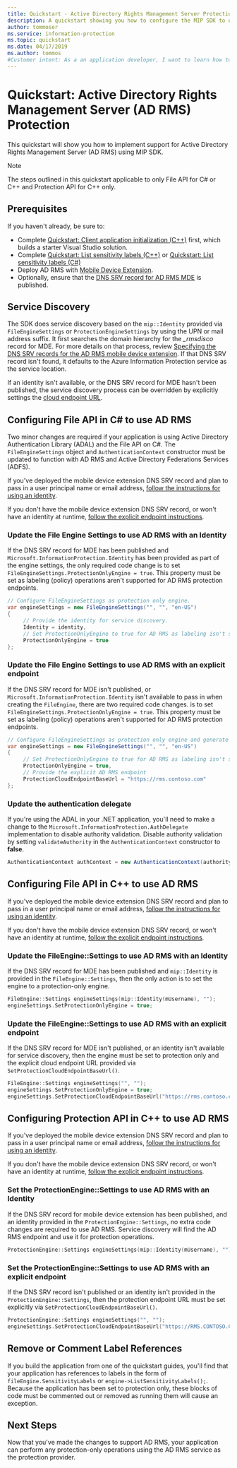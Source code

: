 ```yaml
---
title: Quickstart - Active Directory Rights Management Server Protection
description: A quickstart showing you how to configure the MIP SDK to use Active Directory Rights Management Server (AD RMS)
author: tommoser
ms.service: information-protection
ms.topic: quickstart
ms.date: 04/17/2019
ms.author: tommos
#Customer intent: As a an application developer, I want to learn how to use the MIP SDK to connect to AD RMS so I can consume and protect using my on-premises service.
---
```


# Quickstart: Active Directory Rights Management Server (AD RMS) Protection

This quickstart will show you how to implement support for Active Directory Rights Management Server (AD RMS) using MIP SDK.

> [!NOTE]
> The steps outlined in this quickstart applicable to only File API for C# or C++ and Protection API for C++ only.

## Prerequisites

If you haven't already, be sure to:

- Complete [Quickstart: Client application initialization (C++)](quick-app-initialization-cpp.md) first, which builds a starter Visual Studio solution.
- Complete [Quickstart: List sensitivity labels (C++)](quick-file-list-labels-cpp.md) or [Quickstart: List sensitivity labels (C#)](quick-file-list-labels-csharp.md)
- Deploy AD RMS with [Mobile Device Extension](https://docs.microsoft.com/previous-versions/windows/it-pro/windows-server-2012-R2-and-2012/dn673574(v=ws.11)).
- Optionally, ensure that the [DNS SRV record for AD RMS MDE](https://docs.microsoft.com/previous-versions/windows/it-pro/windows-server-2012-r2-and-2012/dn673574(v%3dws.11)#specifying-the-dns-srv-records-for-the-ad-rms-mobile-device-extension) is published.

## Service Discovery

The SDK does service discovery based on the `mip::Identity` provided via `FileEngineSettings` or `ProtectionEngineSettings` by using the UPN or mail address suffix. It first searches the domain hierarchy for the *_rmsdisco* record for MDE. For more details on that process, review [Specifying the DNS SRV records for the AD RMS mobile device extension](https://docs.microsoft.com/previous-versions/windows/it-pro/windows-server-2012-r2-and-2012/dn673574(v%3dws.11)#specifying-the-dns-srv-records-for-the-ad-rms-mobile-device-extension). If that DNS SRV record isn't found, it defaults to the Azure Information Protection service as the service location.

If an identity isn't available, or the DNS SRV record for MDE hasn't been published, the service discovery process can be overridden by explicitly settings the [cloud endpoint URL](https://docs.microsoft.com/information-protection/develop/reference/class_mip_fileengine_settings#setpolicycloudendpointbaseurl-function).

## Configuring File API in C# to use AD RMS

Two minor changes are required if your application is using Active Directory Authentication Library (ADAL) and the File API on C#. The `FileEngineSettings` object and `AuthenticationContext` constructor must be updated to function with AD RMS and Active Directory Federations Services (ADFS).

If you've deployed the mobile device extension DNS SRV record and plan to pass in a user principal name or email address, [follow the instructions for using an identity](#update-the-file-engine-settings-to-use-ad-rms-with-an-identity).

If you don't have the mobile device extension DNS SRV record, or won't have an identity at runtime, [follow the explicit endpoint instructions](#update-the-file-engine-settings-to-use-ad-rms-with-an-explicit-endpoint).

### Update the File Engine Settings to use AD RMS with an Identity

If the DNS SRV record for MDE has been published and `Microsoft.InformationProtection.Identity` has been provided as part of the engine settings, the only required code change is to set `FileEngineSettings.ProtectionOnlyEngine = true`. This property must be set as labeling (policy) operations aren't supported for AD RMS protection endpoints.

```csharp
// Configure FileEngineSettings as protection only engine.
var engineSettings = new FileEngineSettings("", "", "en-US")
{
     // Provide the identity for service discovery.
     Identity = identity,
     // Set ProtectionOnlyEngine to true for AD RMS as labeling isn't supported
     ProtectionOnlyEngine = true
};
```

### Update the File Engine Settings to use AD RMS with an explicit endpoint

If the DNS SRV record for MDE isn't published, or `Microsoft.InformationProtection.Identity` isn't available to pass in when creating the `FileEngine`, there are two required code changes. is to set `FileEngineSettings.ProtectionOnlyEngine = true`. This property must be set as labeling (policy) operations aren't  supported for AD RMS protection endpoints.

```csharp
// Configure FileEngineSettings as protection only engine and generate a unique engine id.
var engineSettings = new FileEngineSettings("", "", "en-US")
{
     // Set ProtectionOnlyEngine to true for AD RMS as labeling isn't supported
     ProtectionOnlyEngine = true,
     // Provide the explicit AD RMS endpoint
     ProtectionCloudEndpointBaseUrl = "https://rms.contoso.com"
};
```

### Update the authentication delegate

If you're using the ADAL in your .NET application, you'll need to make a  change to the `Microsoft.InformationProtection.AuthDelegate` implementation to disable authority validation. Disable authority validation by setting `validateAuthority` in the `AuthenticationContext` constructor to **false**.

   ```csharp
   AuthenticationContext authContext = new AuthenticationContext(authority, false, tokenCache);
   ```

## Configuring File API in C++ to use AD RMS

If you've deployed the mobile device extension DNS SRV record and plan to pass in a user principal name or email address, [follow the instructions for using an identity](#update-the-fileenginesettings-to-use-ad-rms-with-an-identity).

If you don't have the mobile device extension DNS SRV record, or won't have an identity at runtime, [follow the explicit endpoint instructions](#update-the-fileenginesettings-to-use-ad-rms-with-an-explicit-endpoint).

### Update the FileEngine::Settings to use AD RMS with an Identity

If the DNS SRV record for MDE has been published and `mip::Identity` is provided in the `FileEngine::Settings`, then the only action is to set the engine to a protection-only engine.

```cpp
FileEngine::Settings engineSettings(mip::Identity(mUsername), "");
engineSettings.SetProtectionOnlyEngine = true;
```

### Update the FileEngine::Settings to use AD RMS with an explicit endpoint

If the DNS SRV record for MDE isn't published, or an identity isn't available for service discovery, then the engine must be set to protection only and the explicit cloud endpoint URL provided via `SetProtectionCloudEndpointBaseUrl()`.

```cpp
FileEngine::Settings engineSettings("", "");
engineSettings.SetProtectionOnlyEngine = true;
engineSettings.SetProtectionCloudEndpointBaseUrl("https://rms.contoso.com");
```

## Configuring Protection API in C++ to use AD RMS

If you've deployed the mobile device extension DNS SRV record and plan to pass in a user principal name or email address, [follow the instructions for using an identity](#set-the-protectionenginesettings-to-use-ad-rms-with-an-identity).

If you don't have the mobile device extension DNS SRV record, or won't have an identity at runtime, [follow the explicit endpoint instructions](#set-the-protectionenginesettings-to-use-ad-rms-with-an-explicit-endpoint).

### Set the ProtectionEngine::Settings to use AD RMS with an Identity

If the DNS SRV record for mobile device extension has been published, and an identity provided in the `ProtectionEngine::Settings`, no extra code changes are required to use AD RMS. Service discovery will find the AD RMS endpoint and use it for protection operations.

```cpp
ProtectionEngine::Settings engineSettings(mip::Identity(mUsername), "");
```

### Set the ProtectionEngine::Settings to use AD RMS with an explicit endpoint

If the DNS SRV record isn't published or an identity isn't provided in the `ProtectionEngine::Settings`, then the protection endpoint URL must be set explicitly via `SetProtectionCloudEndpointBaseUrl()`.

```cpp
ProtectionEngine::Settings engineSettings("", "");
engineSettings.SetProtectionCloudEndpointBaseUrl("https://RMS.CONTOSO.COM");
```

## Remove or Comment Label References

If you build the application from one of the quickstart guides, you'll find that your application has references to labels in the form of `fileEngine.SensitivityLabels` or `engine->ListSensitivityLabels();`. Because the application has been set to protection only, these blocks of code must be commented out or removed as running them will cause an exception.

## Next Steps

Now that you've made the changes to support AD RMS, your application can perform any protection-only operations using the AD RMS service as the protection provider.
